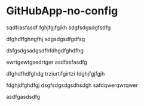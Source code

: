 # GitHubApp-no-config
sqdfrasfasdf
fghjfgjfgjkh
sdgfsdgsdgfsdfg


dfghdffghngfhj
sdgsdgsdfgdfsg


dsfgsdgsadgsdfhfdhgdfghdfhg

ewrtgewtgsedrtger
asdfasfasdfg

dfghdfhdfghdg
trziurtifgirtzi
fdghjfgjfgjh

fdghjdfghdfgj
dsgfsdgsdgsdhsdgh
safdqwerqwrqwer

asdfgasdsdfg
